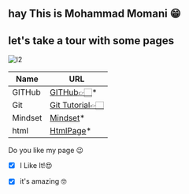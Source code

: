 
## hay This is Mohammad Momani 😁


## let's take a tour with some pages


![I2](https://external-preview.redd.it/TtvvGviy25Kg_Z4SchFRUCdUGL8aukkM-vLPkV2qynU.png?auto=webp&s=66ba75dcc87d35738be1cb26ec1359029531ce21)


Name | URL
------------ | -------------
GITHub | [GITHub👉🏻](https://m7madmomani.github.io/reading-notes/repo)* 
Git | [Git Tutorial👉🏻](https://m7madmomani.github.io/reading-notes/RepoGitTutorial)
Mindset | [Mindset](https://m7madmomani.github.io/reading-notes/Mindset)*
html | [HtmlPage](https://m7madmomani.github.io/reading-notes/HtmlPage)* 




Do you like my page 😉
- [x] I Like It!😍
- [x] it's amazing 🤓

